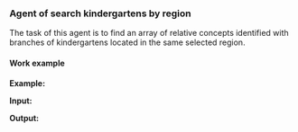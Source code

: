 ### Agent of search kindergartens by region

The task of this agent is to find an array of relative concepts identified with branches of kindergartens located in the same selected region.

#### Work example

**Example:**

**Input:**

**Output:**